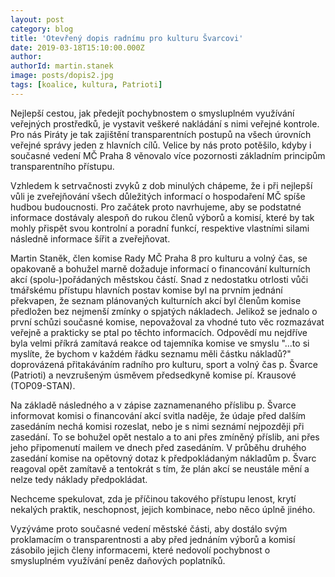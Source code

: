 ```yaml
---
layout: post
category: blog
title: 'Otevřený dopis radnímu pro kulturu Švarcovi'
date: 2019-03-18T15:10:00.000Z
author:
authorId: martin.stanek
image: posts/dopis2.jpg
tags: [koalice, kultura, Patrioti]
---
```


Nejlepší cestou, jak předejít pochybnostem o smysluplném využívání veřejných prostředků, je vystavit veškeré nakládání s nimi veřejné kontrole. Pro nás Piráty je tak zajištění transparentních postupů na všech úrovních veřejné správy jeden z hlavních cílů. Velice by nás proto potěšilo, kdyby i současné vedení MČ Praha 8 věnovalo více pozornosti základním principům transparentního přístupu.

Vzhledem k setrvačnosti zvyků z dob minulých chápeme, že i při nejlepší vůli je zveřejňování všech důležitých informací o hospodaření MČ spíše hudbou budoucnosti. Pro začátek proto navrhujeme, aby se podstatné informace dostávaly alespoň do rukou členů výborů a komisí, které by tak mohly přispět svou kontrolní a poradní funkcí, respektive vlastními silami následně informace šířit a zveřejňovat.

Martin Staněk, člen komise Rady MČ Praha 8 pro kulturu a volný čas, se opakovaně a bohužel marně dožaduje informací o financování kulturních akcí (spolu-)pořádaných městskou částí. Snad z nedostatku otrlosti vůči tmářskému přístupu hlavních postav komise byl na prvním jednání překvapen, že seznam plánovaných kulturních akcí byl členům komise předložen bez nejmenší zmínky o spjatých nákladech. Jelikož se jednalo o první schůzi současné komise, nepovažoval za vhodné tuto věc rozmazávat veřejně a prakticky se ptal po těchto informacích. Odpovědí mu nejdříve byla velmi příkrá zamítavá reakce od tajemníka komise ve smyslu "...to si myslíte, že bychom v každém řádku seznamu měli částku nákladů?" doprovázená přitakáváním radního pro kulturu, sport a volný čas p. Švarce (Patrioti) a nevzrušeným úsměvem předsedkyně komise pí. Krausové (TOP09-STAN).

Na základě následného a v zápise zaznamenaného příslibu p. Švarce informovat komisi o financování akcí svitla naděje, že údaje před dalším zasedáním nechá komisi rozeslat, nebo je s nimi seznámí nejpozději při zasedání. To se bohužel opět nestalo a to ani přes zmíněný příslib, ani přes jeho připomenutí mailem ve dnech před zasedáním. V průběhu druhého zasedání komise na opětovný dotaz k předpokládaným nákladům p. Švarc reagoval opět zamítavě a tentokrát s tím, že plán akcí se neustále mění a nelze tedy náklady předpokládat.

Nechceme spekulovat, zda je příčinou takového přístupu lenost, krytí nekalých praktik, neschopnost, jejich kombinace, nebo něco úplně jiného.

Vyzýváme proto současné vedení městské části, aby dostálo svým proklamacím o transparentnosti a aby před jednáním výborů a komisí zásobilo jejich členy informacemi, které nedovolí pochybnost o smysluplném využívání peněz daňových poplatníků.
